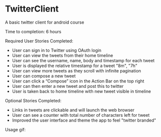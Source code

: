 TwitterClient
===============

A basic twitter client for android course

Time to completion: 6 hours

Required User Stories Completed:

* User can sign in to Twitter using OAuth login
* User can view the tweets from their home timeline
* User can see the username, name, body and timestamp for each tweet
* User is displayed the relative timestamp for a tweet "8m", "7h"
* User can view more tweets as they scroll with infinite pagination
* User can compose a new tweet
* User can click a “Compose” icon in the Action Bar on the top right
* User can then enter a new tweet and post this to twitter
* User is taken back to home timeline with new tweet visible in timeline

Optional Stories Completed:

* Links in tweets are clickable and will launch the web browser 
* User can see a counter with total number of characters left for tweet
* Improved the user interface and theme the app to feel "twitter branded"

Usage gif:

